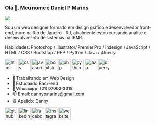### Olá 👋, Meu nome é Daniel P Marins
![](https://media-exp1.licdn.com/dms/image/C4E16AQHkL1XdlPt55w/profile-displaybackgroundimage-shrink_200_800/0/1643485458882?e=1648684800&v=beta&t=Rqob42ZRYZ2EydgdNmOA-YZXEuADiQaOgIdFmKks4IA)

Sou um web designer formado em design gráfico e desenvolvedor front-end, moro no Rio de Janeiro - RJ, atualmente estou cursando análise e desenvolvimento de sistemas na IBMR.

Habilidades: 
Photoshop / Illustrator/ Premier Pro / Indesign / JavaScript / HTML / CSS / Bootstrap / PHP / Python / Java / jQuerry
  <div>
  <img align="center" alt="html" width="40" heith="30" src="https://cdn.jsdelivr.net/gh/devicons/devicon/icons/html5/html5-original-wordmark.svg" >
  <img align="center" alt="css" width="40" heith="30" rc="https://cdn.jsdelivr.net/gh/devicons/devicon/icons/css3/css3-original-wordmark.svg" >
  <img align="center" alt="javascript" width="40" heith="30" src="https://cdn.jsdelivr.net/gh/devicons/devicon/icons/javascript/javascript-original.svg" >
  <img align="center" alt="bootstrap" width="40" heith="30" src="https://cdn.jsdelivr.net/gh/devicons/devicon/icons/bootstrap/bootstrap-original.svg" >
  <img align="center" alt="php" width="40" heith="30" src="https://cdn.jsdelivr.net/gh/devicons/devicon/icons/php/php-plain.svg" >
  <img align="center" alt="python" width="40" heith="30" src="https://cdn.jsdelivr.net/gh/devicons/devicon/icons/python/python-original.svg" >
  <img align="center" alt="java" width="40" heith="30" src="https://cdn.jsdelivr.net/gh/devicons/devicon/icons/java/java-original-wordmark.svg">
  <img align="center" alt="jquerry" width="40" heith="30" src="https://cdn.jsdelivr.net/gh/devicons/devicon/icons/jquery/jquery-original-wordmark.svg" >
  </div>

- 🔭 Trabalhando em Web Design 
- 🌱 Estudando Back-end 
- 💬 Whassapp: (21) 97992-3318 
- 📫 Email: dannypmarins@gmail.com 
- 😄 Apelido: Danny 



[<img src='https://cdn.jsdelivr.net/npm/simple-icons@3.0.1/icons/github.svg' alt='github' height='40'>](https://ghttps://github.com/DannyPMarins)  [<img src='https://cdn.jsdelivr.net/npm/simple-icons@3.0.1/icons/linkedin.svg' alt='linkedin' height='40'>](https://www.linkedin.com/in/daniel-marins-890ba11ba/)  [<img src='https://cdn.jsdelivr.net/npm/simple-icons@3.0.1/icons/facebook.svg' alt='facebook' height='40'>](https://www.facebook.com/DannyMarins)  [<img src='https://cdn.jsdelivr.net/npm/simple-icons@3.0.1/icons/instagram.svg' alt='instagram' height='40'>](https://www.instagram.com/@dannypmarins/)  [<img src='https://cdn.jsdelivr.net/npm/simple-icons@3.0.1/icons/icloud.svg' alt='website' height='40'>](dannydesigner.net)  


